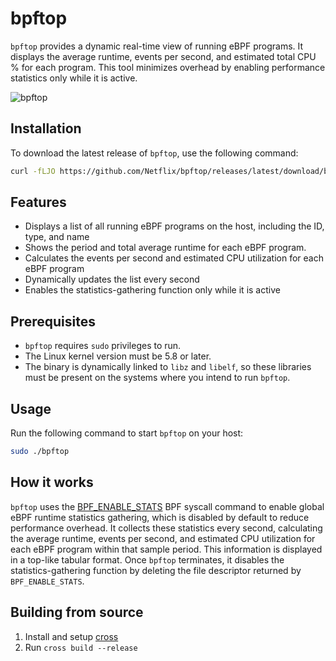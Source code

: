 # bpftop

`bpftop` provides a dynamic real-time view of running eBPF programs. It displays the average runtime, events per second, and estimated total CPU % for each program. This tool minimizes overhead by enabling performance statistics only while it is active.

![bpftop](https://github.com/Netflix/bpftop/blob/main/bpftop.gif?raw=true)

## Installation

To download the latest release of `bpftop`, use the following command:

```bash
curl -fLJO https://github.com/Netflix/bpftop/releases/latest/download/bpftop
```

## Features

- Displays a list of all running eBPF programs on the host, including the ID, type, and name
- Shows the period and total average runtime for each eBPF program.
- Calculates the events per second and estimated CPU utilization for each eBPF program
- Dynamically updates the list every second
- Enables the statistics-gathering function only while it is active

## Prerequisites

- `bpftop` requires `sudo` privileges to run.
- The Linux kernel version must be 5.8 or later.
- The binary is dynamically linked to `libz` and `libelf`, so these libraries must be present on the systems where you intend to run `bpftop`.

## Usage

Run the following command to start `bpftop` on your host:

```bash
sudo ./bpftop
```

## How it works

`bpftop` uses the [BPF_ENABLE_STATS](https://elixir.bootlin.com/linux/v6.6.16/source/include/uapi/linux/bpf.h#L792) BPF syscall command to enable global eBPF runtime statistics gathering, which is disabled by default to reduce performance overhead. It collects these statistics every second, calculating the average runtime, events per second, and estimated CPU utilization for each eBPF program within that sample period. This information is displayed in a top-like tabular format. Once `bpftop` terminates, it disables the statistics-gathering function by deleting the file descriptor returned by `BPF_ENABLE_STATS`.

## Building from source

1. Install and setup [cross](https://github.com/cross-rs/cross)
2. Run `cross build --release`